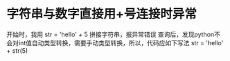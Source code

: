 
# 字符串与数字直接用+号连接时异常

开始时，我用
str = 'hello' + 5
拼接字符串，报异常错误
查询后，发现python不会对int值自动类型转换，需要手动类型转换，所以，代码应如下写法
str = 'hello' + str(5)